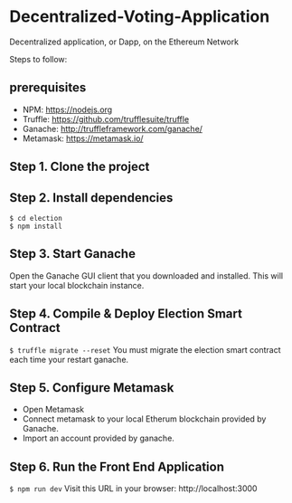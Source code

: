 # Decentralized-Voting-Application

Decentralized application, or Dapp, on the Ethereum Network

Steps to follow:

## prerequisites
- NPM: https://nodejs.org
- Truffle: https://github.com/trufflesuite/truffle
- Ganache: http://truffleframework.com/ganache/
- Metamask: https://metamask.io/


## Step 1. Clone the project
## Step 2. Install dependencies
```
$ cd election
$ npm install
```
## Step 3. Start Ganache
Open the Ganache GUI client that you downloaded and installed. This will start your local blockchain instance.
## Step 4. Compile & Deploy Election Smart Contract
`$ truffle migrate --reset`
You must migrate the election smart contract each time your restart ganache.

## Step 5. Configure Metamask
- Open Metamask
- Connect metamask to your local Etherum blockchain provided by Ganache.
- Import an account provided by ganache.

## Step 6. Run the Front End Application
`$ npm run dev`
Visit this URL in your browser: http://localhost:3000
